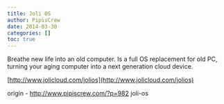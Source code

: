 ```yaml
---
title: Joli OS
author: PipisCrew
date: 2014-03-30
categories: []
toc: true
---
```


Breathe new life into an old computer.
Is a full OS replacement for old PC, turning your aging computer into a next generation cloud device.

[http://www.jolicloud.com/jolios](http://www.jolicloud.com/jolios)

origin - http://www.pipiscrew.com/?p=982 joli-os